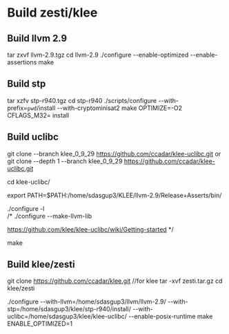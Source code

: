 Build zesti/klee
===================

Build llvm 2.9
-----------------
tar zxvf llvm-2.9.tgz
cd llvm-2.9
./configure --enable-optimized --enable-assertions
make

Build stp
----------------
tar xzfv stp-r940.tgz
cd stp-r940
./scripts/configure --with-prefix=`pwd`/install --with-cryptominisat2
make OPTIMIZE=-O2 CFLAGS_M32= install

Build uclibc
----------------
git clone --branch klee_0_9_29 https://github.com/ccadar/klee-uclibc.git
or 
git clone --depth 1 --branch klee_0_9_29 https://github.com/ccadar/klee-uclibc.git

cd klee-uclibc/

export PATH=$PATH:/home/sdasgup3/KLEE/llvm-2.9/Release+Asserts/bin/

./configure -l  
/*  ./configure --make-llvm-lib

https://github.com/klee/klee-uclibc/wiki/Getting-started
*/

make

Build klee/zesti
--------------
git clone https://github.com/ccadar/klee.git //for klee
tar -xvf zesti.tar.gz
cd klee/zesti

./configure --with-llvm=/home/sdasgup3/llvm/llvm-2.9/ --with-stp=/home/sdasgup3/klee/stp-r940/install/ --with-uclibc=/home/sdasgup3/klee/klee-uclibc/ --enable-posix-runtime
make ENABLE_OPTIMIZED=1






